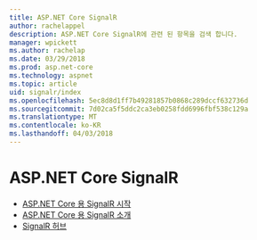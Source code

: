 ```yaml
---
title: ASP.NET Core SignalR
author: rachelappel
description: ASP.NET Core SignalR에 관련 된 항목을 검색 합니다.
manager: wpickett
ms.author: rachelap
ms.date: 03/29/2018
ms.prod: asp.net-core
ms.technology: aspnet
ms.topic: article
uid: signalr/index
ms.openlocfilehash: 5ec8d8d1ff7b49281857b0868c289dccf632736d
ms.sourcegitcommit: 7d02ca5f5ddc2ca3eb0258fdd6996fbf538c129a
ms.translationtype: MT
ms.contentlocale: ko-KR
ms.lasthandoff: 04/03/2018
---
```

# <a name="aspnet-core-signalr"></a>ASP.NET Core SignalR

* [ASP.NET Core 용 SignalR 시작](xref:signalr/get-started)
* [ASP.NET Core 용 SignalR 소개](xref:signalr/introduction)
* [SignalR 허브](xref:signalr/hubs)
